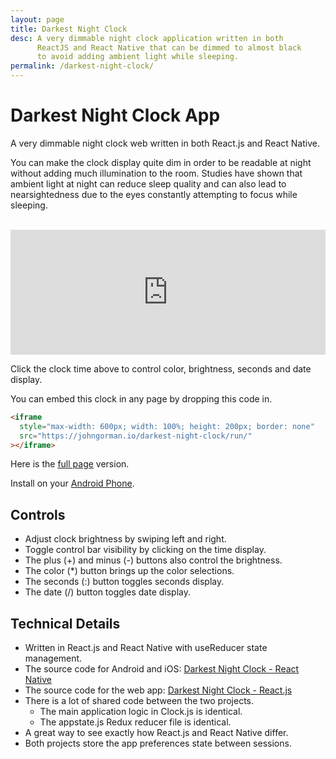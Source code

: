 ```yaml
---
layout: page
title: Darkest Night Clock
desc: A very dimmable night clock application written in both
      ReactJS and React Native that can be dimmed to almost black
      to avoid adding ambient light while sleeping.
permalink: /darkest-night-clock/
---
```


# Darkest Night Clock App

A very dimmable night clock web written in both React.js and React Native.

You can make the clock display quite dim in order to be readable
at night without adding much illumination to the room. Studies
have shown that ambient light at night can reduce sleep quality
and can also lead to nearsightedness due to the eyes constantly
attempting to focus while sleeping.

<br>
<iframe
  style="max-width: 600px; width: 100%; height: 200px; border: none"
  src="https://johngorman.io/darkest-night-clock/run/"
></iframe>
<br>

Click the clock time above to control color, brightness, seconds
and date display.

You can embed this clock in any page by dropping this code in.

```html
<iframe
  style="max-width: 600px; width: 100%; height: 200px; border: none"
  src="https://johngorman.io/darkest-night-clock/run/"
></iframe>
```

Here is the
<a href="https://johngorman.io/darkest-night-clock/run/" target="_blank">
full page</a> version.

Install on your [Android Phone](/darkest-night-clock.apk).

## Controls

- Adjust clock brightness by swiping left and right.
- Toggle control bar visibility by clicking on the time display.
- The plus (+) and minus (-) buttons also control the brightness.
- The color (*) button
  brings up the color selections.
- The seconds (:) button toggles seconds display.
- The date (/) button toggles date display.

## Technical Details

- Written in React.js and React Native with useReducer state management.
- The source code for Android and iOS:
   [Darkest Night Clock - React Native](https://github.com/jgorman/darkest-night-clock-react-native)
- The source code for the web app:
   [Darkest Night Clock - React.js](https://github.com/jgorman/darkest-night-clock-react-js)
- There is a lot of shared code between the two projects.
  - The main application logic in Clock.js is identical.
  - The appstate.js Redux reducer file is identical.
- A great way to see exactly how React.js and React Native differ.
- Both projects store the app preferences state between sessions.
